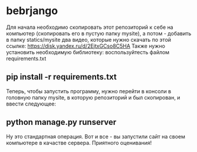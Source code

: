 # bebrjango
Для начала необходимо скопировать этот репозиторий к себе на компьютер (скопировать его в пустую папку mysite), а потом - добавить в папку statics/mysite два видео, которые нужно скачать по этой ссылке: https://disk.yandex.ru/d/2EjtxGCso8C5HA
Также нужно установить необходимую библиотеку: воспользуйтесть файлом requirements.txt
## pip install -r requirements.txt
Теперь, чтобы запустить программу, нужно перейти в консоли в головную папку mysite, в которую репозиторий и был скопирован, и ввести следующее:
## python manage.py runserver
Ну это стандартная операция. Вот и все - вы запустили сайт на своем компьютере в качастве сервера. Приятного оценивания!
